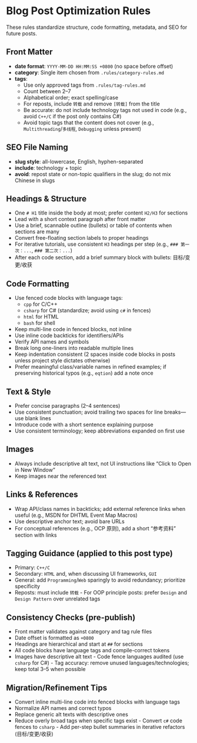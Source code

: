 # Blog Post Optimization Rules

These rules standardize structure, code formatting, metadata, and SEO for future posts.

## Front Matter
- **date format**: `YYYY-MM-DD HH:MM:SS +0800` (no space before offset)
- **category**: Single item chosen from `.rules/category-rules.md`
- **tags**:
  - Use only approved tags from `.rules/tag-rules.md`
  - Count between 2–7
  - Alphabetical order; exact spelling/case
  - For reposts, include `转载` and remove `[转载]` from the title
  - Be accurate: do not include technology tags not used in code (e.g., avoid `C++/C` if the post only contains C#)
  - Avoid topic tags that the content does not cover (e.g., `Multithreading`/`多线程`, `Debugging` unless present)

## SEO File Naming
- **slug style**: all-lowercase, English, hyphen-separated
- **include**: technology + topic
- **avoid**: repost state or non-topic qualifiers in the slug; do not mix Chinese in slugs

## Headings & Structure
- One `# H1` title inside the body at most; prefer content `H2/H3` for sections
- Lead with a short context paragraph after front matter
- Use a brief, scannable outline (bullets) or table of contents when sections are many
- Convert free-floating section labels to proper headings
- For iterative tutorials, use consistent `H3` headings per step (e.g., `### 第一次：...`, `### 第二次：...`)
- After each code section, add a brief summary block with bullets: 目标/变更/收获

## Code Formatting
- Use fenced code blocks with language tags:
  - `cpp` for C/C++
  - `csharp` for C# (standardize; avoid using `c#` in fences)
  - `html` for HTML
  - `bash` for shell
- Keep multi-line code in fenced blocks, not inline
- Use inline code backticks for identifiers/APIs 
- Verify API names and symbols 
- Break long one-liners into readable multiple lines
- Keep indentation consistent (2 spaces inside code blocks in posts unless project style dictates otherwise)
- Prefer meaningful class/variable names in refined examples; if preserving historical typos (e.g., `eqtion`) add a note once

## Text & Style
- Prefer concise paragraphs (2–4 sentences)
- Use consistent punctuation; avoid trailing two spaces for line breaks—use blank lines
- Introduce code with a short sentence explaining purpose
- Use consistent terminology; keep abbreviations expanded on first use

## Images
- Always include descriptive alt text, not UI instructions like “Click to Open in New Window”
- Keep images near the referenced text

## Links & References
- Wrap API/class names in backticks; add external reference links when useful (e.g., MSDN for DHTML Event Map Macros)
- Use descriptive anchor text; avoid bare URLs
- For conceptual references (e.g., OCP 原则), add a short “参考资料” section with links

## Tagging Guidance (applied to this post type)
- Primary: `C++/C`
- Secondary: `HTML` and, when discussing UI frameworks, `GUI`
- General: add `Programming`/`Web` sparingly to avoid redundancy; prioritize specificity
- Reposts: must include `转载`
\- For OOP principle posts: prefer `Design` and `Design Pattern` over unrelated tags

## Consistency Checks (pre-publish)
- Front matter validates against category and tag rule files
- Date offset is formatted as `+0800`
- Headings are hierarchical and start at `##` for sections
- All code blocks have language tags and compile-correct tokens
- Images have descriptive alt text
\- Code fence languages audited (use `csharp` for C#)
\- Tag accuracy: remove unused languages/technologies; keep total 3–5 when possible

## Migration/Refinement Tips
- Convert inline multi-line code into fenced blocks with language tags
- Normalize API names and correct typos
- Replace generic alt texts with descriptive ones
- Reduce overly broad tags when specific tags exist
\- Convert `c#` code fences to `csharp`
\- Add per-step bullet summaries in iterative refactors (目标/变更/收获)


